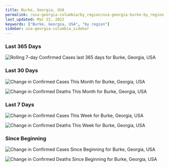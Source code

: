 ```yaml
---
title: Burke, Georgia, USA
permalink: /usa-georgia-columbia/by_region/usa-georgia-burke-by_region.html
last_updated: Mar 22, 2022
keywords: ["Burke, Georgia, USA", "by region"]
sidebar: usa-georgia-columbia_sidebar
---
```


<h3>Last 365 Days</h3>

![Rolling 7-day Confirmed Cases last 365 days for Burke, Georgia, USA](/covid_tracker/images/graphs/usa-georgia-burke-weekly_totals_graph.png)

<h3>Last 30 Days</h3>

![Change in Confirmed Cases This Month for Burke, Georgia, USA](/covid_tracker/images/graphs/usa-georgia-burke-delta_confirmed-30_days_graph.png)

![Change in Confirmed Deaths This Month for Burke, Georgia, USA](/covid_tracker/images/graphs/usa-georgia-burke-delta_deaths-30_days_graph.png)

<h3>Last 7 Days</h3>

![Change in Confirmed Cases This Week for Burke, Georgia, USA](/covid_tracker/images/graphs/usa-georgia-burke-delta_confirmed-7_days_graph.png)

![Change in Confirmed Deaths This Week for Burke, Georgia, USA](/covid_tracker/images/graphs/usa-georgia-burke-delta_deaths-7_days_graph.png)

<h3>Since Beginning</h3>

![Change in Confirmed Cases Since Beginning for Burke, Georgia, USA](/covid_tracker/images/graphs/usa-georgia-burke-delta_confirmed-since_beginning_graph.png)

![Change in Confirmed Deaths Since Beginning for Burke, Georgia, USA](/covid_tracker/images/graphs/usa-georgia-burke-delta_deaths-since_beginning_graph.png)
